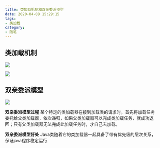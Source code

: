 ```yaml
---
title: 类加载机制和双亲委派模型
date: 2020-04-08 15:29:15
tags:
- 类加载
category:
- 随笔
---
```


## 类加载机制

![](https://tva1.sinaimg.cn/large/00831rSTly1gdmedewb6ij31hc0jw4nt.jpg)

![](https://tva1.sinaimg.cn/large/00831rSTly1gdmedei3xoj31k20u07o6.jpg)

## 双亲委派模型
![](https://tva1.sinaimg.cn/large/00831rSTly1gdmedeogskj30vt0l0aif.jpg)

**双亲委派模型过程**
某个特定的类加载器在接到加载类的请求时，首先将加载任务委托给父类加载器，依次递归，如果父类加载器可以完成类加载任务，就成功返回；只有父类加载器无法完成此加载任务时，才自己去加载。

**双亲委派模型好处**
Java类随着它的类加载器一起具备了带有优先级的层次关系，保证java程序稳定运行

